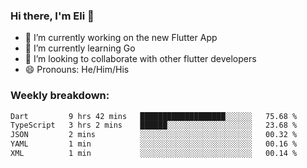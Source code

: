 ### Hi there, I'm Eli 👋
- 🔭 I’m currently working on the new Flutter App
- 🌱 I’m currently learning Go
- 🦄 I’m looking to collaborate with other flutter developers
- 😄 Pronouns: He/Him/His

### Weekly breakdown:
<!--START_SECTION:waka-->

```txt
Dart         9 hrs 42 mins   ███████████████████░░░░░░   75.68 %
TypeScript   3 hrs 2 mins    ██████░░░░░░░░░░░░░░░░░░░   23.68 %
JSON         2 mins          ░░░░░░░░░░░░░░░░░░░░░░░░░   00.32 %
YAML         1 min           ░░░░░░░░░░░░░░░░░░░░░░░░░   00.16 %
XML          1 min           ░░░░░░░░░░░░░░░░░░░░░░░░░   00.14 %
```

<!--END_SECTION:waka-->

